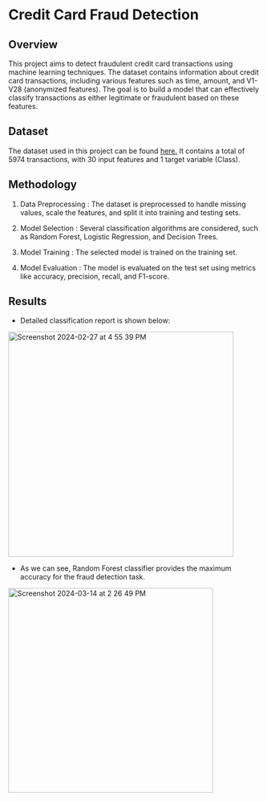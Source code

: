 # Credit Card Fraud Detection 
## Overview 
This project aims to detect fraudulent credit card transactions using machine learning techniques. The dataset contains information about credit card transactions, including various features such as time, amount, and V1-V28 (anonymized features). The goal is to build a model that can effectively classify transactions as either legitimate or fraudulent based on these features.

## Dataset
The dataset used in this project can be found [here.](https://www.kaggle.com/code/gpreda/credit-card-fraud-detection-predictive-models/input) It contains a total of 5974 transactions, with 30 input features and 1 target variable (Class).

## Methodology 

1. Data Preprocessing : The dataset is preprocessed to handle missing values, scale the features, and split it into training and testing sets.

2. Model Selection : Several classification algorithms are considered, such as Random Forest, Logistic Regression, and Decision Trees.

3. Model Training : The selected model is trained on the training set.

4. Model Evaluation : The model is evaluated on the test set using metrics like accuracy, precision, recall, and F1-score.

## Results 

* Detailed classification report is shown below:

<img width="449" alt="Screenshot 2024-02-27 at 4 55 39 PM" src="https://github.com/Lajvi123/CODESTRING/assets/142981262/627d871d-f9fd-4a1e-b4da-dcd7b456b77e">

* As we can see, Random Forest classifier provides the maximum accuracy for the fraud detection task.
  
<img width="408" alt="Screenshot 2024-03-14 at 2 26 49 PM" src="https://github.com/Lajvi123/CODESTRING/assets/142981262/4999dbb8-6979-437f-a561-01bdb724e34b">




